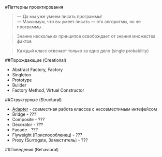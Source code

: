 #Паттерны проектирования

> — Да мы уже умеем писать программы!  
> — Максимум, что вы умеет писать — это алгоритмы, но не программы.

> Знание нескольких принципов освобождает от знания множества фактов

> Каждый класс отвечает только за одно дело (single probability)

##Порождающие (Creational)

* Abstract Factory, Factory
* Singleton
* Prototype
* Builder
* Factory Method, Virtual Constructor

##Структурные (Structural)

* [Adapter](/structural/adapter) - совместная работа классов с несовместимым интефейсом
* Bridge - ???
* Composite - ???
* Decorator - ???
* Facade - ???
* Flyweight (Приспособленец) - ???
* Proxy (Surrogate, Заместитель) - ???

##Поведения (Behavioral)